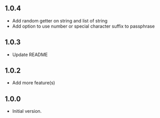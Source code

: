 ## 1.0.4
- Add random getter on string and list of string
- Add option to use number or special character suffix to passphrase

## 1.0.3
- Update README
## 1.0.2
- Add more feature(s)

## 1.0.0

- Initial version.
